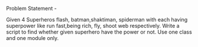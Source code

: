 Problem Statement -

Given 4 Superheros flash, batman,shaktiman, spiderman with each having superpower like run fast,being rich, fly, shoot web  respectively. Write a script to find whether given superhero have the power or not. Use one class and one module only.
